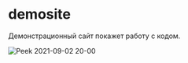 # demosite
Демонстрационный сайт покажет работу с кодом.

![Peek 2021-09-02 20-00](https://user-images.githubusercontent.com/82241673/131886515-880ff228-db94-4f43-8e86-8005372aa2b9.gif)

